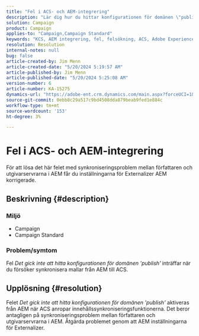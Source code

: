 ```yaml
---
title: "Fel i ACS- och AEM-integrering"
description: "Lär dig hur du hittar konfigurationen för domänen \"publicera\" när du försöker synkronisera mallar från Adobe Experience Manager (AEM) till Adobe Campaign Standard (ACS)."
solution: Campaign
product: Campaign
applies-to: "Campaign,Campaign Standard"
keywords: "KCS, AEM integrering, fel, felsökning, ACS, Adobe Experience Manager, Adobe Campaign Standard"
resolution: Resolution
internal-notes: null
bug: false
article-created-by: Jim Menn
article-created-date: "5/20/2024 5:19:57 AM"
article-published-by: Jim Menn
article-published-date: "5/20/2024 5:25:08 AM"
version-number: 6
article-number: KA-15275
dynamics-url: "https://adobe-ent.crm.dynamics.com/main.aspx?forceUCI=1&pagetype=entityrecord&etn=knowledgearticle&id=f4fb3493-6816-ef11-9f8a-6045bd006268"
source-git-commit: 0ebb8c29a517c9bd4508dda879beab9fed1e884c
workflow-type: tm+mt
source-wordcount: '153'
ht-degree: 3%

---
```


# Fel i ACS- och AEM-integrering


För att lösa det här felet med synkroniseringsproblem mellan författaren och utgivarservrarna i AEM får du inställningarna för Externalizer AEM korrigerade.

## Beskrivning {#description}


### <b>Miljö</b>

- Campaign
- Campaign Standard




### <b>Problem/symtom</b>

Fel *Det gick inte att hitta konfigurationen för domänen &#39;publish&#39;<b>* </b>inträffar<b> </b>när du försöker synkronisera mallar från AEM till ACS.


## Upplösning {#resolution}


Felet *Det gick inte att hitta konfigurationen för domänen &#39;publish&#39;* aktiveras från AEM när ACS anropar innehållssynkroniseringsfunktionerna. Det beror antagligen på synkroniseringsproblem mellan författaren och utgivarservrarna i AEM. Åtgärda problemet genom att AEM inställningarna för Externalizer.


